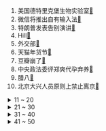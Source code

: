 1. 美国德特里克堡生物实验室[:link:](https://s.weibo.com/weibo?q=%23美国德特里克堡生物实验室%23&Refer=top)
2. 微信将推出自有输入法[:link:](https://s.weibo.com/weibo?q=%23微信将推出自有输入法%23&Refer=top)
3. 特朗普发表告别演讲[:link:](https://s.weibo.com/weibo?q=%23特朗普发表告别演讲%23&Refer=top)
4. Hill[:link:](https://s.weibo.com/weibo?q=%23Hill%23&Refer=top)
5. 外交部[:link:](https://s.weibo.com/weibo?q=%23外交部%23&Refer=top)
6. 天猫年货节[:link:](https://s.weibo.com/weibo?q=%23天猫年货节%23&Refer=top)
7. 豆瓣崩了[:link:](https://s.weibo.com/weibo?q=%23豆瓣崩了%23&Refer=top)
8. 中央政法委评郑爽代孕弃养[:link:](https://s.weibo.com/weibo?q=%23中央政法委评郑爽代孕弃养%23&Refer=top)
9. 腊八[:link:](https://s.weibo.com/weibo?q=%23腊八%23&Refer=top)
10. 北京大兴人员原则上禁止离京[:link:](https://s.weibo.com/weibo?q=%23北京大兴人员原则上禁止离京%23&Refer=top)
<details>
<summary>11 ~ 20</summary>

11. 还有3周就过年了[:link:](https://s.weibo.com/weibo?q=%23还有3周就过年了%23&Refer=top)
12. 新录音[:link:](https://s.weibo.com/weibo?q=%23新录音%23&Refer=top)
13. 山东井下被困人员又传来一张纸条[:link:](https://s.weibo.com/weibo?q=%23山东井下被困人员又传来一张纸条%23&Refer=top)
14. 成都双流金桥检出环境阳性样本[:link:](https://s.weibo.com/weibo?q=%23成都双流金桥检出环境阳性样本%23&Refer=top)
15. 山海情[:link:](https://s.weibo.com/weibo?q=%23山海情%23&Refer=top)
16. Prada终止与郑爽合作[:link:](https://s.weibo.com/weibo?q=%23Prada终止与郑爽合作%23&Refer=top)
17. 李钟硕[:link:](https://s.weibo.com/weibo?q=%23李钟硕%23&Refer=top)
18. 杨丞琳李荣浩分开300天了[:link:](https://s.weibo.com/weibo?q=%23杨丞琳李荣浩分开300天了%23&Refer=top)
19. Prada股价上涨[:link:](https://s.weibo.com/weibo?q=%23Prada股价上涨%23&Refer=top)
20. 微信张小龙称自己是上帝选中的人[:link:](https://s.weibo.com/weibo?q=%23微信张小龙称自己是上帝选中的人%23&Refer=top)
</details>
<details>
<summary>21 ~ 30</summary>

21. 最显年轻的接电话声调[:link:](https://s.weibo.com/weibo?q=%23最显年轻的接电话声调%23&Refer=top)
22. lsy0001 yb0009[:link:](https://s.weibo.com/weibo?q=%23lsy0001%20yb0009%23&Refer=top)
23. 每天有7.8亿人进入朋友圈[:link:](https://s.weibo.com/weibo?q=%23每天有7.8亿人进入朋友圈%23&Refer=top)
24. 美国新冠死亡人数已经接近40万[:link:](https://s.weibo.com/weibo?q=%23美国新冠死亡人数已经接近40万%23&Refer=top)
25. 央视主播谈市委书记掌掴政府秘书长[:link:](https://s.weibo.com/weibo?q=%23央视主播谈市委书记掌掴政府秘书长%23&Refer=top)
26. 成都疫情[:link:](https://s.weibo.com/weibo?q=%23成都疫情%23&Refer=top)
27. 迪丽热巴把勺子咬断了[:link:](https://s.weibo.com/weibo?q=%23迪丽热巴把勺子咬断了%23&Refer=top)
28. 侯明昊一秒变脸[:link:](https://s.weibo.com/weibo?q=%23侯明昊一秒变脸%23&Refer=top)
29. 拼多多关联公司申请拼多多支付商标[:link:](https://s.weibo.com/weibo?q=%23拼多多关联公司申请拼多多支付商标%23&Refer=top)
30. 何凯文[:link:](https://s.weibo.com/weibo?q=%23何凯文%23&Refer=top)
</details>
<details>
<summary>31 ~ 40</summary>

31. 王思聪[:link:](https://s.weibo.com/weibo?q=%23王思聪%23&Refer=top)
32. 乘风破浪的姐姐2赛制[:link:](https://s.weibo.com/weibo?q=%23乘风破浪的姐姐2赛制%23&Refer=top)
33. 德特里克堡[:link:](https://s.weibo.com/weibo?q=%23德特里克堡%23&Refer=top)
34. 少女感的眼睛长什么样[:link:](https://s.weibo.com/weibo?q=%23少女感的眼睛长什么样%23&Refer=top)
35. 谢允不回头看爆炸[:link:](https://s.weibo.com/weibo?q=%23谢允不回头看爆炸%23&Refer=top)
36. 迪丽热巴写毛笔字[:link:](https://s.weibo.com/weibo?q=%23迪丽热巴写毛笔字%23&Refer=top)
37. 我国成功发射天通一号03星[:link:](https://s.weibo.com/weibo?q=%23我国成功发射天通一号03星%23&Refer=top)
38. 秦朝[:link:](https://s.weibo.com/weibo?q=%23秦朝%23&Refer=top)
39. 腊八文案大赛[:link:](https://s.weibo.com/weibo?q=%23腊八文案大赛%23&Refer=top)
40. gogoboi清空女儿微博[:link:](https://s.weibo.com/weibo?q=%23gogoboi清空女儿微博%23&Refer=top)
</details>
<details>
<summary>41 ~ 50</summary>

41. 微信bug[:link:](https://s.weibo.com/weibo?q=%23微信bug%23&Refer=top)
42. flag小狗竟是我自己[:link:](https://s.weibo.com/weibo?q=%23flag小狗竟是我自己%23&Refer=top)
43. 转场变身有多惊艳[:link:](https://s.weibo.com/weibo?q=%23转场变身有多惊艳%23&Refer=top)
44. 喻言浴火蔷薇造型[:link:](https://s.weibo.com/weibo?q=%23喻言浴火蔷薇造型%23&Refer=top)
45. 吉林新增46例本土确诊[:link:](https://s.weibo.com/weibo?q=%23吉林新增46例本土确诊%23&Refer=top)
46. 高校花式放假令难住学生[:link:](https://s.weibo.com/weibo?q=%23高校花式放假令难住学生%23&Refer=top)
47. 成都双流金桥[:link:](https://s.weibo.com/weibo?q=%23成都双流金桥%23&Refer=top)
48. 原来双面绣是这样的[:link:](https://s.weibo.com/weibo?q=%23原来双面绣是这样的%23&Refer=top)
49. 城区人口300万以下城市取消落户限制[:link:](https://s.weibo.com/weibo?q=%23城区人口300万以下城市取消落户限制%23&Refer=top)
50. 35位香港爱国艺人声援河北[:link:](https://s.weibo.com/weibo?q=%2335位香港爱国艺人声援河北%23&Refer=top)
</details>
